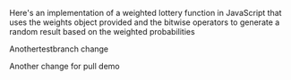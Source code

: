 Here's an implementation of a weighted lottery function in JavaScript that uses the weights object provided and the bitwise operators to generate a random result based on the weighted probabilities

Anothertestbranch change

Another change for pull demo
